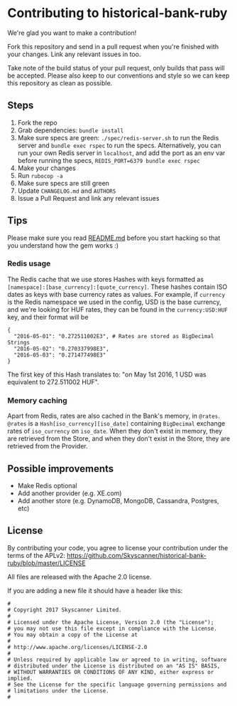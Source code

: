 # Contributing to historical-bank-ruby

We're glad you want to make a contribution!  

Fork this repository and send in a pull request when you're finished with your changes. Link any relevant issues in too. 

Take note of the build status of your pull request, only builds that pass will be accepted. Please also keep to our conventions and style so we can keep this repository as clean as possible. 


## Steps

1. Fork the repo
2. Grab dependencies: `bundle install`
3. Make sure specs are green: `./spec/redis-server.sh` to run the Redis server and `bundle exec rspec` to run the specs. Alternatively, you can run your own Redis server in `localhost`, and add the port as an env var before running the specs, `REDIS_PORT=6379 bundle exec rspec`
4. Make your changes
5. Run `rubocop -a`
6. Make sure specs are still green
7. Update `CHANGELOG.md` and `AUTHORS`
8. Issue a Pull Request and link any relevant issues


## Tips

Please make sure you read [README.md](README.md) before you start hacking so that you understand how the gem works :)

### Redis usage

The Redis cache that we use stores Hashes with keys formatted as `[namespace]:[base_currency]:[quote_currency]`.
These hashes contain ISO dates as keys with base currency rates as values.
For example, if `currency` is the Redis namespace we used in the config,
USD is the base currency, and we're looking for HUF rates, they can be found in the `currency:USD:HUF` key, and their format will be
```
{
  "2016-05-01": "0.272511002E3", # Rates are stored as BigDecimal Strings
  "2016-05-02": "0.270337998E3",
  "2016-05-03": "0.271477498E3"
}
```

The first key of this Hash translates to: "on May 1st 2016, 1 USD was equivalent to 272.511002 HUF".


### Memory caching

Apart from Redis, rates are also cached in the Bank's memory,
in `@rates`. `@rates` is a `Hash[iso_currency][iso_date]`
containing `BigDecimal` exchange rates of `iso_currency` on `iso_date`.
When they don't exist in memory, they are retrieved from the Store,
and when they don't exist in the Store, they are retrieved from the
Provider.


## Possible improvements

- Make Redis optional
- Add another provider (e.g. XE.com)
- Add another store (e.g. DynamoDB, MongoDB, Cassandra, Postgres, etc)


## License  

By contributing your code, you agree to license your contribution under the terms of the APLv2: https://github.com/Skyscanner/historical-bank-ruby/blob/master/LICENSE

All files are released with the Apache 2.0 license.

If you are adding a new file it should have a header like this:

```  
# 
# Copyright 2017 Skyscanner Limited.
# 
# Licensed under the Apache License, Version 2.0 (the "License");
# you may not use this file except in compliance with the License.
# You may obtain a copy of the License at
# 
# http://www.apache.org/licenses/LICENSE-2.0
# 
# Unless required by applicable law or agreed to in writing, software
# distributed under the License is distributed on an "AS IS" BASIS,
# WITHOUT WARRANTIES OR CONDITIONS OF ANY KIND, either express or implied.
# See the License for the specific language governing permissions and
# limitations under the License.
# 
```